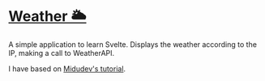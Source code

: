# [Weather 🌥](https://weatherpv.vercel.app/ "Web")
A simple application to learn Svelte. Displays the weather according to the IP, making a call to WeatherAPI.

I have based on [Midudev's tutorial](https://www.youtube.com/watch?v=4dkWsytM1kg "Tutorial").
